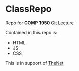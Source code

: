 # ClassRepo

Repo for **COMP 1950** Git Lecture

Contained in this repo is:

* HTML
* JS
* CSS

This is in support of [TheNet](http://thenet.ca)
